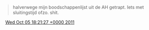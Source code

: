 > halverwege mijn boodschappenlijst uit de AH getrapt\. Iets met sluitingstijd ofzo\. shit\.

<img src="../../media/tweet.ico" width="12" /> [Wed Oct 05 18:21:27 +0000 2011](https://twitter.com/DromerDenker/status/121651225732202496)